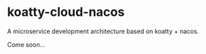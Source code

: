 # koatty-cloud-nacos
A microservice development architecture based on koatty + nacos. 

Come soon...
